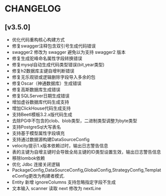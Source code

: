 ﻿# CHANGELOG

## [v3.5.0]

- 优化代码重构核心构建方式
- 修复swagger注释包含双引号生成代码错误
- swagger2 修改为 swagger 避免以为支持 swagger2 版本
- 修复生成驼峰命名属性字段转换错误
- 修复mysql自动生成代码类型错误(bit,year类型)
- 修复h2数据库主键自增判断错误
- 修复无乐观锁或逻辑删除字段导入多余的包
- 修复Oscar（神通数据库）生成错误
- 修复高斯数据库生成错误
- 修复SQLServer日期生成错误
- 增加虚谷数据库代码生成支持
- 增加ClickHouse代码生成支持
- 支持Beetl模板3.2.x版代码生成
- 去除PG中不包含的clob、blob类型，二进制类型调整为byte类型
- 支持PostgreSql大写表名
- 支持基于模型属性字段填充
- 支持通过数据源构建DataSourceConfig
- velocity提示1.x版本依赖过时，输出日志警告信息
- 表的主键为自增主键时会导致全局主键的ID类型设置生效，输出日志警告信息
- 移除lombok依赖
- 优化 Jdbc 连接关闭逻辑
- PackageConfig,DataSourceConfig,GlobalConfig,StrategyConfig,TemplateConfig更改为构建者模式.
- Entity 新增 ignoreColumns 支持忽略指定字段不生成
- 文本输入 scanner 读取 next 修改为 nextLine

